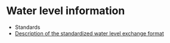 # Water level information

*   Standards
*   [Description of the standardized water level exchange format](/docs/File/410/description_standardized_water_level_exchange_format.pdf)
